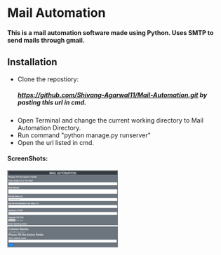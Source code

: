 # Mail Automation

#### This is a mail automation software made using Python. Uses SMTP to send mails through gmail.
## Installation

* Clone the repostiory:
  ##### https://github.com/Shivang-Agarwal11/Mail-Automation.git by pasting this url in cmd.
* Open Terminal and change the current working directory to Mail Automation Directory.
* Run command "python manage.py runserver"
* Open the url listed in cmd.

#### ScreenShots:

<img src="img/1.png" width="50%" height="50%">
<br>
<img src="img/2.png" width="50%" height="60%">

